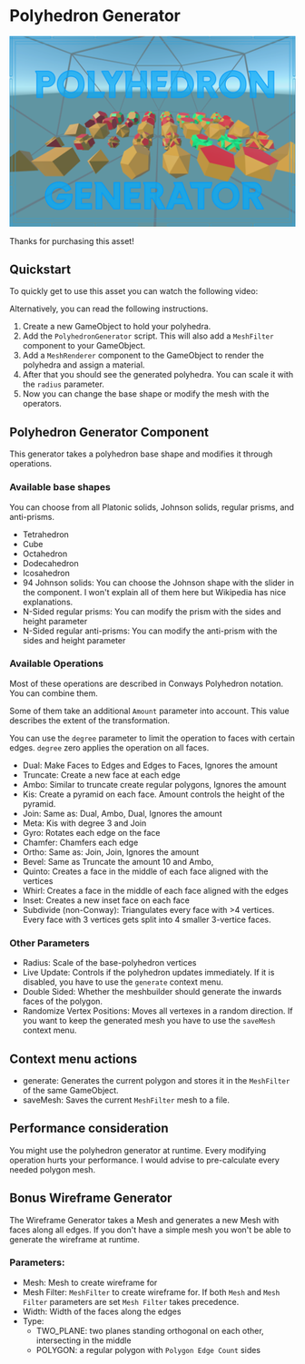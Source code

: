 ﻿# Polyhedron Generator

![](cover.png)

Thanks for purchasing this asset!

## Quickstart
To quickly get to use this asset you can watch the following video:

Alternatively, you can read the following instructions.

1. Create a new GameObject to hold your polyhedra.
2. Add the `PolyhedronGenerator` script. This will also add a `MeshFilter` component to your GameObject.
3. Add a `MeshRenderer` component to the GameObject to render the polyhedra and assign a material.
4. After that you should see the generated polyhedra. You can scale it with the `radius` parameter.
5. Now you can change the base shape or modify the mesh with the operators.

## Polyhedron Generator Component
This generator takes a polyhedron base shape and modifies it through operations.

### Available base shapes
You can choose from all Platonic solids, Johnson solids, regular prisms, and anti-prisms.
- Tetrahedron
- Cube
- Octahedron
- Dodecahedron
- Icosahedron
- 94 Johnson solids: You can choose the Johnson shape with the slider in the component. I won't explain all of them here but Wikipedia has nice explanations.
- N-Sided regular prisms: You can modify the prism with the sides and height parameter
- N-Sided regular anti-prisms: You can modify the anti-prism with the sides and height parameter

### Available Operations
Most of these operations are described in Conways Polyhedron notation.
You can combine them.

Some of them take an additional `Amount` parameter into account.
This value describes the extent of the transformation.

You can use the `degree` parameter to limit the operation to faces with certain edges.
`degree` zero applies the operation on all faces.

- Dual: Make Faces to Edges and Edges to Faces, Ignores the amount
- Truncate: Create a new face at each edge
- Ambo: Similar to truncate create regular polygons, Ignores the amount
- Kis: Create a pyramid on each face. Amount controls the height of the pyramid.
- Join: Same as: Dual, Ambo, Dual, Ignores the amount
- Meta: Kis with degree 3 and Join
- Gyro: Rotates each edge on the face
- Chamfer: Chamfers each edge
- Ortho: Same as: Join, Join, Ignores the amount
- Bevel: Same as Truncate the amount 10 and Ambo,
- Quinto: Creates a face in the middle of each face aligned with the vertices
- Whirl: Creates a face in the middle of each face aligned with the edges
- Inset: Creates a new inset face on each face
- Subdivide (non-Conway): Triangulates every face with >4 vertices. Every face with 3 vertices gets split into 4 smaller 3-vertice faces.

### Other Parameters
- Radius: Scale of the base-polyhedron vertices
- Live Update: Controls if the polyhedron updates immediately. If it is disabled, you have to use the `generate` context menu.
- Double Sided: Whether the meshbuilder should generate the inwards faces of the polygon.
- Randomize Vertex Positions: Moves all vertexes in a random direction. If you want to keep the generated mesh you have to use the `saveMesh` context menu.

## Context menu actions
- generate: Generates the current polygon and stores it in the `MeshFilter` of the same GameObject.
- saveMesh: Saves the current `MeshFilter` mesh to a file. 

## Performance consideration
You might use the polyhedron generator at runtime.
Every modifying operation hurts your performance.
I would advise to pre-calculate every needed polygon mesh.

## Bonus Wireframe Generator
The Wireframe Generator takes a Mesh and generates a new Mesh with faces along all edges.
If you don't have a simple mesh you won't be able to generate the wireframe at runtime.

### Parameters:
- Mesh: Mesh to create wireframe for
- Mesh Filter: `MeshFilter` to create wireframe for. If both `Mesh` and `Mesh Filter` parameters are set `Mesh Filter` takes precedence.
- Width: Width of the faces along the edges
- Type: 
  - TWO_PLANE: two planes standing orthogonal on each other, intersecting in the middle
  - POLYGON: a regular polygon with `Polygon Edge Count` sides